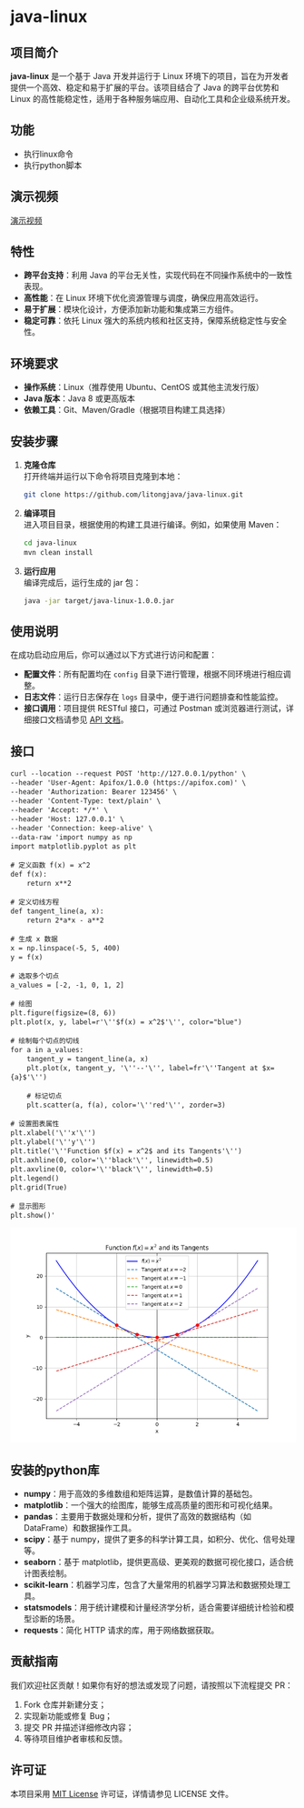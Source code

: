 # java-linux

## 项目简介

**java-linux** 是一个基于 Java 开发并运行于 Linux 环境下的项目，旨在为开发者提供一个高效、稳定和易于扩展的平台。该项目结合了 Java 的跨平台优势和 Linux 的高性能稳定性，适用于各种服务端应用、自动化工具和企业级系统开发。

## 功能
- 执行linux命令
- 执行python脚本

## 演示视频

[演示视频](https://www.bilibili.com/video/BV1SqXNYqEi1/)

## 特性

- **跨平台支持**：利用 Java 的平台无关性，实现代码在不同操作系统中的一致性表现。
- **高性能**：在 Linux 环境下优化资源管理与调度，确保应用高效运行。
- **易于扩展**：模块化设计，方便添加新功能和集成第三方组件。
- **稳定可靠**：依托 Linux 强大的系统内核和社区支持，保障系统稳定性与安全性。

## 环境要求

- **操作系统**：Linux（推荐使用 Ubuntu、CentOS 或其他主流发行版）
- **Java 版本**：Java 8 或更高版本
- **依赖工具**：Git、Maven/Gradle（根据项目构建工具选择）

## 安装步骤

1. **克隆仓库**  
   打开终端并运行以下命令将项目克隆到本地：
   ```bash
   git clone https://github.com/litongjava/java-linux.git
   ```
2. **编译项目**  
   进入项目目录，根据使用的构建工具进行编译。例如，如果使用 Maven：
   ```bash
   cd java-linux
   mvn clean install
   ```
3. **运行应用**  
   编译完成后，运行生成的 jar 包：
   ```bash
   java -jar target/java-linux-1.0.0.jar
   ```

## 使用说明

在成功启动应用后，你可以通过以下方式进行访问和配置：

- **配置文件**：所有配置均在 `config` 目录下进行管理，根据不同环境进行相应调整。
- **日志文件**：运行日志保存在 `logs` 目录中，便于进行问题排查和性能监控。
- **接口调用**：项目提供 RESTful 接口，可通过 Postman 或浏览器进行测试，详细接口文档请参见 [API 文档](docs/API.md)。
## 接口
```curl
curl --location --request POST 'http://127.0.0.1/python' \
--header 'User-Agent: Apifox/1.0.0 (https://apifox.com)' \
--header 'Authorization: Bearer 123456' \
--header 'Content-Type: text/plain' \
--header 'Accept: */*' \
--header 'Host: 127.0.0.1' \
--header 'Connection: keep-alive' \
--data-raw 'import numpy as np
import matplotlib.pyplot as plt

# 定义函数 f(x) = x^2
def f(x):
    return x**2

# 定义切线方程
def tangent_line(a, x):
    return 2*a*x - a**2

# 生成 x 数据
x = np.linspace(-5, 5, 400)
y = f(x)

# 选取多个切点
a_values = [-2, -1, 0, 1, 2]

# 绘图
plt.figure(figsize=(8, 6))
plt.plot(x, y, label=r'\''$f(x) = x^2$'\'', color="blue")

# 绘制每个切点的切线
for a in a_values:
    tangent_y = tangent_line(a, x)
    plt.plot(x, tangent_y, '\''--'\'', label=fr'\''Tangent at $x={a}$'\'')

    # 标记切点
    plt.scatter(a, f(a), color='\''red'\'', zorder=3)

# 设置图表属性
plt.xlabel('\''x'\'')
plt.ylabel('\''y'\'')
plt.title('\''Function $f(x) = x^2$ and its Tangents'\'')
plt.axhline(0, color='\''black'\'', linewidth=0.5)
plt.axvline(0, color='\''black'\'', linewidth=0.5)
plt.legend()
plt.grid(True)

# 显示图形
plt.show()'
```
![显示效果](readme_files/image.png)

## 安装的python库
- **numpy**：用于高效的多维数组和矩阵运算，是数值计算的基础包。  
- **matplotlib**：一个强大的绘图库，能够生成高质量的图形和可视化结果。  
- **pandas**：主要用于数据处理和分析，提供了高效的数据结构（如 DataFrame）和数据操作工具。  
- **scipy**：基于 numpy，提供了更多的科学计算工具，如积分、优化、信号处理等。  
- **seaborn**：基于 matplotlib，提供更高级、更美观的数据可视化接口，适合统计图表绘制。  
- **scikit-learn**：机器学习库，包含了大量常用的机器学习算法和数据预处理工具。  
- **statsmodels**：用于统计建模和计量经济学分析，适合需要详细统计检验和模型诊断的场景。  
- **requests**：简化 HTTP 请求的库，用于网络数据获取。  
## 贡献指南

我们欢迎社区贡献！如果你有好的想法或发现了问题，请按照以下流程提交 PR：

1. Fork 仓库并新建分支；
2. 实现新功能或修复 Bug；
3. 提交 PR 并描述详细修改内容；
4. 等待项目维护者审核和反馈。

## 许可证

本项目采用 [MIT License](LICENSE) 许可证，详情请参见 LICENSE 文件。